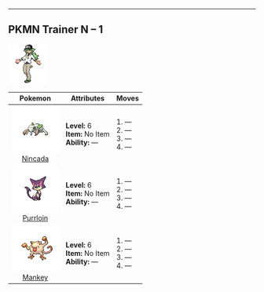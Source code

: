 ---

## PKMN Trainer N – 1

![PKMN Trainer N – 1](../../assets/important_trainers/n.png)

| Pokemon | Attributes | Moves |
|:-------:|------------|-------|
| ![Nincada](../../assets/sprites/nincada/front.png)<br>[Nincada](../../pokemon/nincada.md/) |**Level:** 6<br>**Item:** No Item<br>**Ability:** — | 1. —<br>2. —<br>3. —<br>4. — |
| ![Purrloin](../../assets/sprites/purrloin/front.png)<br>[Purrloin](../../pokemon/purrloin.md/) |**Level:** 6<br>**Item:** No Item<br>**Ability:** — | 1. —<br>2. —<br>3. —<br>4. — |
| ![Mankey](../../assets/sprites/mankey/front.png)<br>[Mankey](../../pokemon/mankey.md/) |**Level:** 6<br>**Item:** No Item<br>**Ability:** — | 1. —<br>2. —<br>3. —<br>4. — |


